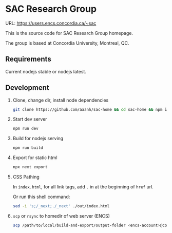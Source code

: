 # SAC Research Group

URL: https://users.encs.concordia.ca/~sac

This is the source code for SAC Research Group homepage.

The group is based at Concordia University, Montreal, QC.

## Requirements

Current nodejs stable or nodejs latest.

## Development

1. Clone, change dir, install node dependencies

    ```sh
    git clone https://github.com/aaanh/sac-home && cd sac-home && npm i
    ```

2. Start dev server

    ```sh
    npm run dev
    ```

3. Build for nodejs serving

    ```sh
    npm run build
    ```

4. Export for static html

    ```sh
    npx next export
    ```

5. CSS Pathing

    In `index.html`, for all link tags, add `.` in at the beginning of `href` url.

    Or run this shell command:

    ```sh
    sed -i 's;/_next;./_next' ./out/index.html
    ```

6. `scp` or `rsync` to homedir of web server (ENCS)

    ```sh
    scp /path/to/local/build-and-export/output-folder <encs-account>@computation.encs.concordia.ca:/www/groups/s/sac
    ```
